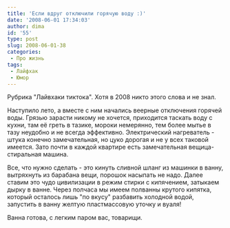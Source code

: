 ```yaml
---
title: 'Если вдруг отключили горячую воду :)'
date: '2008-06-01 17:34:03'
author: dima
id: '55'
type: post
slug: 2008-06-01-38
categories:
 - Про жизнь
tags:
 - Лайфхак
 - Юмор
---
```


Рубрика "Лайвхаки тиктока". Хотя в 2008 никто этого слова и не знал.

Наступило лето, а вместе с ним начались веерные отключения горячей воды. Грязью зарасти никому не хочется, приходится таскать воду с кухни, там её греть в тазике, мороки немерянно, тем более мытье в тазу неудобно и не всегда эффективно. Электрический нагреватель - штука конечно замечательная, но цуко дорогая и не у всех таковой имеется. Зато почти в каждой квартире есть замечательная вещица-стиральная машина.

Все, что нужно сделать - это кинуть сливной шланг из машинки в ванну, вытряхнуть из барабана вещи, порошок насыпать не надо. Далее ставим это чудо цивилизации в режим стирки с кипячением, затыкаем дырку в ванне. Через полчаса мы имеем полванны крутого кипятка, который осталось лишь "по вкусу" разбавить холодной водой, запустить в ванну желтую пластмассовую уточку и вуаля! 

Ванна готова, с легким паром вас, товарищи.